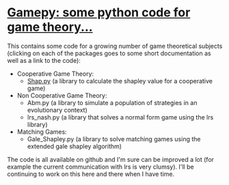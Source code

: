 # [Gamepy: some python code for game theory...](./index.html)

This contains some code for a growing number of game theoretical subjects (clicking on each of the packages goes to some short documentation as well as a link to the code):

- Cooperative Game Theory:
    - [Shap.py](./Cooperative_Games/Shappy.html) (a library to calculate the shapley value for a cooperative game)
- Non Cooperative Game Theory:
    - Abm.py (a library to simulate a population of strategies in an evolutionary context)
    - lrs_nash.py (a library that solves a normal form game using the lrs library)
- Matching Games:
    - Gale_Shapley.py (a library to solve matching games using the extended gale shapley algorithm)

The code is all available on github and I'm sure can be improved a lot (for example the current communication with lrs is very clumsy). I'll be continuing to work on this here and there when I have time.
